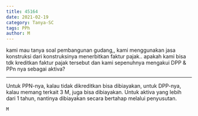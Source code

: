 ```yaml
---
title: 45164
date: 2021-02-19
category: Tanya-SC
tags: PPh
author: M
---
```


kami mau tanya soal pembangunan gudang,, kami menggunakan jasa konstruksi dari konstruksinya menerbitkan faktur pajak.. apakah kami bisa tdk kreditkan faktur pajak tersebut dan kami sepenuhnya mengakui DPP & PPn nya sebagai aktiva?

---

Untuk PPN-nya, kalau tidak dikreditkan bisa dibiayakan, untuk DPP-nya, kalau memang terkait 3 M, juga bisa dibiayakan. Untuk aktiva yang lebih dari 1 tahun, nantinya dibiayakan secara bertahap melalui penyusutan.

`M`
